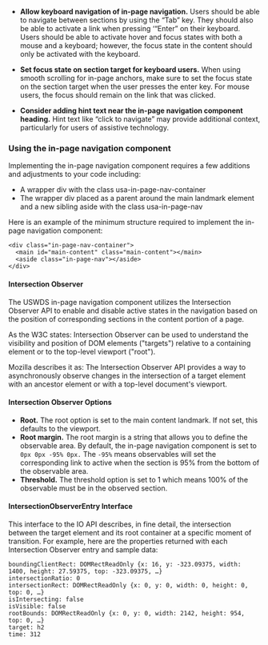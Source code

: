 - **Allow keyboard navigation of in-page navigation.** Users should be able to navigate between sections by using the “Tab” key. They should also be able to activate a link when pressing ‘“Enter” on their keyboard. Users should be able to activate hover and focus states with both a mouse and a keyboard; however, the focus state in the content should only be activated with the keyboard.

- **Set focus state on section target for keyboard users.** When using smooth scrolling for in-page anchors, make sure to set the focus state on the section target when the user presses the enter key. For mouse users, the focus should remain on the link that was clicked.

- **Consider adding hint text near the in-page navigation component heading.** Hint text like “click to navigate” may provide additional context, particularly for users of assistive technology.

### Using the in-page navigation component
Implementing the in-page navigation component requires a few additions and adjustments to your code including:

- A wrapper div with the class usa-in-page-nav-container
- The wrapper div placed as a parent around the main landmark element and a new sibling aside with the class usa-in-page-nav

Here is an example of the minimum structure required to implement the in-page navigation component:
```
<div class="in-page-nav-container">
  <main id="main-content" class="main-content"></main>
  <aside class="in-page-nav"></aside>
</div>
```
#### ​Intersection Observer
The USWDS in-page navigation component utilizes the Intersection Observer API to enable and disable active states in the navigation based on the position of corresponding sections in the content portion of a page. 

As the W3C states: Intersection Observer can be used to understand the visibility and position of DOM elements ("targets") relative to a containing element or to the top-level viewport ("root").

Mozilla describes it as: The Intersection Observer API provides a way to asynchronously observe changes in the intersection of a target element with an ancestor element or with a top-level document's viewport.

#### Intersection Observer Options
- **Root.** The root option is set to the main content landmark. If not set, this defaults to the viewport.
- **Root margin.** The root margin is a string that allows you to define the observable area. By default, the in-page navigation component is set to `0px 0px -95% 0px.` The `-95%` means observables will set the corresponding link to active when the section is 95% from the bottom of the observable area.
- **Threshold.** The threshold option is set to 1 which means 100% of the observable must be in the observed section.

#### IntersectionObserverEntry Interface
This interface to the IO API describes, in fine detail, the intersection between the target element and its root container at a specific moment of transition. For example, here are the properties returned with each Intersection Observer entry and sample data:
```
boundingClientRect: DOMRectReadOnly {x: 16, y: -323.09375, width: 1400, height: 27.59375, top: -323.09375, …}
intersectionRatio: 0
intersectionRect: DOMRectReadOnly {x: 0, y: 0, width: 0, height: 0, top: 0, …}
isIntersecting: false
isVisible: false
rootBounds: DOMRectReadOnly {x: 0, y: 0, width: 2142, height: 954, top: 0, …}
target: h2
time: 312
```